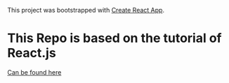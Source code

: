 This project was bootstrapped with [Create React App](https://github.com/facebookincubator/create-react-app).

# This Repo is based on the tutorial of React.js

[Can be found here](https://reactjs.org/tutorial/tutorial.html#why-immutability-is-important) 

